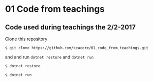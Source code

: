 # 01 Code from teachings
## Code used during teachings the 2/2-2017

Clone this repository
````    
$ git clone https://github.com/keacore/01_code_from_teachings.git
````    
and and run ```` dotnet restore ```` and ```` dotnet run ````     
```` C#
$ dotnet restore

````       

```` C#
$ dotnet run

````   
